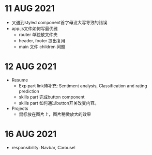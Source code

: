 # 11 AUG 2021
- 又遇到styled component首字母没大写导致的错误
- app.js文件如何写最优雅
    - router 单独放文件夹
    - header, footer 提出复用
    - main 文件 children 问题

# 12 AUG 2021
- Resume
    - Exp part link待补充: Sentiment analysis, Classification and rating prediction
    - skills part 完成button component
    - skills part 如何通过button开关改变内容。
- Projects
    - 鼠标放在图片上，图片稍微放大的效果

# 16 AUG 2021
- responsibility: Navbar, Carousel